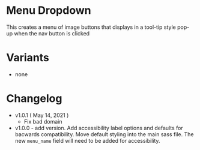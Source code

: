 # Menu Dropdown

This creates a menu of image buttons that displays in a tool-tip style pop-up when the nav button is clicked

# Variants

- none


# Changelog

- v1.0.1 ( May 14, 2021 )
    - Fix bad domain
- v1.0.0 - add version. Add accessibility label options and defaults for bacwards compatibility. Move default styling into the main sass file. The new `menu_name` field will need to be added for accessibility.
